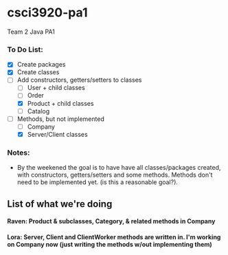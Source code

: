 # csci3920-pa1
Team 2 Java PA1

### To Do List:
- [X] Create packages 
- [X] Create classes
- [ ] Add constructors, getters/setters to classes
  - [ ] User + child classes
  - [ ] Order
  - [X] Product + child classes
  - [ ] Catalog
- [ ] Methods, but not implemented
  - [ ] Company
  - [X] Server/Client classes

### Notes:
- By the weekened the goal is to have have all classes/packages created, with constructors, getters/setters and some methods. 
Methods don't need to be implemented yet. (is this a reasonable goal?).

## List of what we're doing
#### Raven: Product & subclasses, Category, & related methods in Company
#### Lora: Server, Client and ClientWorker methods are written in. I'm working on Company now (just writing the methods w/out implementing them)

